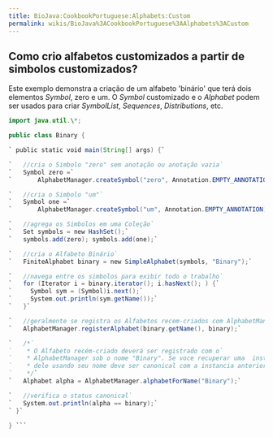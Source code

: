 ```yaml
---
title: BioJava:CookbookPortuguese:Alphabets:Custom
permalink: wikis/BioJava%3ACookbookPortuguese%3AAlphabets%3ACustom
---
```


Como crio alfabetos customizados a partir de simbolos customizados?
-------------------------------------------------------------------

Este exemplo demonstra a criação de um alfabeto 'binário' que terá dois
elementos *Symbol*, zero e um. O *Symbol* customizado e o *Alphabet*
podem ser usados para criar *SymbolList*, *Sequences*, *Distributions*,
etc.

```java import org.biojava.bio.symbol.\*; import org.biojava.bio.\*;
import java.util.\*;

public class Binary {

` public static void main(String[] args) {`

`   //cria o Simbolo "zero" sem anotação ou anotação vazia`  
`   Symbol zero =`  
`       AlphabetManager.createSymbol("zero", Annotation.EMPTY_ANNOTATION);`

`   //cria o Simbolo "um"`  
`   Symbol one =`  
`       AlphabetManager.createSymbol("um", Annotation.EMPTY_ANNOTATION);`

`   //agrega os Simbolos em uma Coleção`  
`   Set symbols = new HashSet();`  
`   symbols.add(zero); symbols.add(one);`

`   //cria o Alfabeto Binário`  
`   FiniteAlphabet binary = new SimpleAlphabet(symbols, "Binary");`

`   //navega entre os simbolos para exibir todo o trabalho`  
`   for (Iterator i = binary.iterator(); i.hasNext(); ) {`  
`     Symbol sym = (Symbol)i.next();`  
`     System.out.println(sym.getName());`  
`   }`

`   //geralmente se registra os Alfabetos recem-criados com AlphabetManager`  
`   AlphabetManager.registerAlphabet(binary.getName(), binary);`

`   /*`  
`    * O Alfabeto recém-criado deverá ser registrado com o`  
`    * AlphabetManager sob o nome "Binary". Se voce recuperar uma  instancia`  
`    * dele usando seu nome deve ser canonical com a instancia anterior`  
`    */`  
`   Alphabet alpha = AlphabetManager.alphabetForName("Binary");`

`   //verifica o status canonical`  
`   System.out.println(alpha == binary);`  
` }`

} ```
